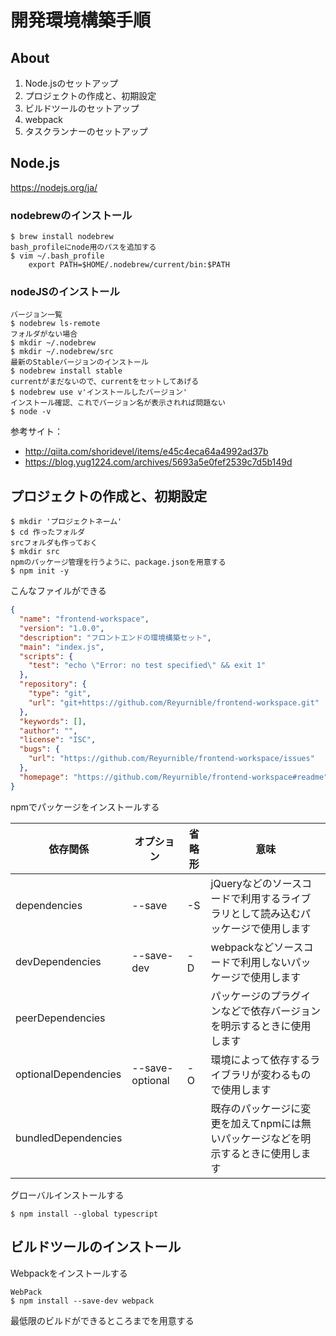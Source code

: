 # 開発環境構築手順

## About

1. Node.jsのセットアップ
1. プロジェクトの作成と、初期設定
1. ビルドツールのセットアップ
  1. webpack
1. タスクランナーのセットアップ

## Node.js

https://nodejs.org/ja/

### nodebrewのインストール

```
$ brew install nodebrew
bash_profileにnode用のパスを追加する
$ vim ~/.bash_profile
    export PATH=$HOME/.nodebrew/current/bin:$PATH
```

### nodeJSのインストール

```
バージョン一覧
$ nodebrew ls-remote
フォルダがない場合
$ mkdir ~/.nodebrew
$ mkdir ~/.nodebrew/src
最新のStableバージョンのインストール
$ nodebrew install stable
currentがまだないので、currentをセットしてあげる
$ nodebrew use v'インストールしたバージョン'
インストール確認、これでバージョン名が表示されれば問題ない
$ node -v
```

参考サイト：

- http://qiita.com/shoridevel/items/e45c4eca64a4992ad37b
- https://blog.yug1224.com/archives/5693a5e0fef2539c7d5b149d

## プロジェクトの作成と、初期設定

```
$ mkdir 'プロジェクトネーム'
$ cd 作ったフォルダ
srcフォルダも作っておく
$ mkdir src
npmのパッケージ管理を行うように、package.jsonを用意する
$ npm init -y
```

こんなファイルができる

```package.json
{
  "name": "frontend-workspace",
  "version": "1.0.0",
  "description": "フロントエンドの環境構築セット",
  "main": "index.js",
  "scripts": {
    "test": "echo \"Error: no test specified\" && exit 1"
  },
  "repository": {
    "type": "git",
    "url": "git+https://github.com/Reyurnible/frontend-workspace.git"
  },
  "keywords": [],
  "author": "",
  "license": "ISC",
  "bugs": {
    "url": "https://github.com/Reyurnible/frontend-workspace/issues"
  },
  "homepage": "https://github.com/Reyurnible/frontend-workspace#readme"
}
```

npmでパッケージをインストールする

|依存関係|オプション|省略形|意味|
|---|---|---|---|
|dependencies|--save|-S|jQueryなどのソースコードで利用するライブラリとして読み込むパッケージで使用します|
|devDependencies|--save-dev|-D|webpackなどソースコードで利用しないパッケージで使用します|
|peerDependencies|||パッケージのプラグインなどで依存バージョンを明示するときに使用します|
|optionalDependencies|--save-optional|-O|環境によって依存するライブラリが変わるもので使用します|
|bundledDependencies|||既存のパッケージに変更を加えてnpmには無いパッケージなどを明示するときに使用します|

グローバルインストールする

```
$ npm install --global typescript
```

## ビルドツールのインストール

Webpackをインストールする

```
WebPack
$ npm install --save-dev webpack
```

最低限のビルドができるところまでを用意する
